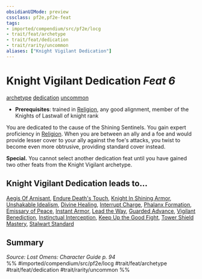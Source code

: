 ```yaml
---
obsidianUIMode: preview
cssclass: pf2e,pf2e-feat
tags:
- imported/compendium/src/pf2e/locg
- trait/feat/archetype
- trait/feat/dedication
- trait/rarity/uncommon
aliases: ["Knight Vigilant Dedication"]
---
```

# Knight Vigilant Dedication  *Feat 6*  
[archetype](archetype.md)  [dedication](dedication.md)  [uncommon](uncommon.md)  

- **Prerequisites**: trained in [Religion](../skills.md#Religion), any good alignment, member of the Knights of Lastwall of knight rank

You are dedicated to the cause of the Shining Sentinels. You gain expert proficiency in [Religion](../skills.md#Religion). When you are between an ally and a foe and would provide lesser cover to your ally against the foe's attacks, you twist to become even more obtrusive, providing standard cover instead.

**Special.** You cannot select another dedication feat until you have gained two other feats from the Knight Vigilant archetype.

## Knight Vigilant Dedication leads to...

[Aegis Of Arnisant](aegis-of-arnisant-locg.md), [Endure Death's Touch](endure-deaths-touch-locg.md), [Knight In Shining Armor](knight-in-shining-armor-locg.md), [Unshakable Idealism](unshakable-idealism-locg.md), [Divine Healing](divine-healing-lokl.md), [Interrupt Charge](interrupt-charge-lokl.md), [Phalanx Formation](phalanx-formation-lokl.md), [Emissary of Peace](emissary-of-peace-lokl.md), [Instant Armor](instant-armor-lokl.md), [Lead the Way](lead-the-way-lokl.md), [Guarded Advance](guarded-advance-lokl.md), [Vigilant Benediction](vigilant-benediction-lokl.md), [Instinctual Interception](instinctual-interception-lokl.md), [Keep Up the Good Fight](keep-up-the-good-fight-lokl.md), [Tower Shield Mastery](tower-shield-mastery-lokl.md), [Stalwart Standard](stalwart-standard-lokl.md)

## Summary

*Source: Lost Omens: Character Guide p. 94*  
%% #imported/compendium/src/pf2e/locg #trait/feat/archetype #trait/feat/dedication #trait/rarity/uncommon %%